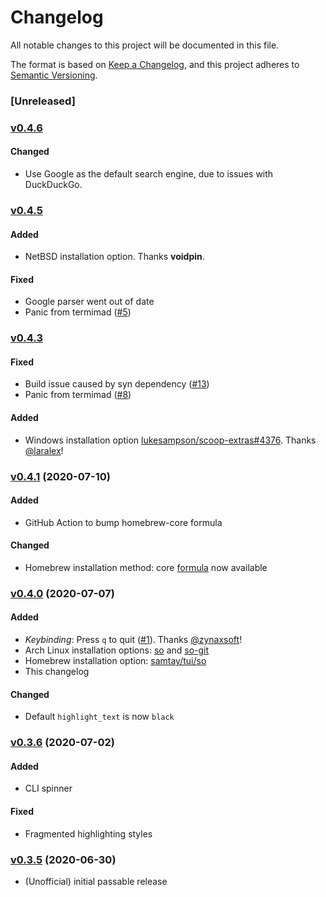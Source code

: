 # Changelog
All notable changes to this project will be documented in this file.

The format is based on [Keep a Changelog](https://keepachangelog.com/en/1.0.0/),
and this project adheres to [Semantic Versioning](https://semver.org/spec/v2.0.0.html).

### [Unreleased]

### [v0.4.6](https://github.com/samtay/so/compare/v0.4.5...v0.4.6)

#### Changed
- Use Google as the default search engine, due to issues with DuckDuckGo.

### [v0.4.5](https://github.com/samtay/so/compare/v0.4.3...v0.4.5)

#### Added
- NetBSD installation option.  Thanks **voidpin**.

#### Fixed
- Google parser went out of date
- Panic from termimad ([#5](https://github.com/samtay/so/issues/5))

### [v0.4.3](https://github.com/samtay/so/compare/v0.4.1...v0.4.3)

#### Fixed
- Build issue caused by syn dependency ([#13](https://github.com/samtay/so/issues/13))
- Panic from termimad ([#8](https://github.com/samtay/so/issues/8))

#### Added
- Windows installation option
  [lukesampson/scoop-extras#4376](https://github.com/lukesampson/scoop-extras/pull/4376).
  Thanks [@laralex](https://github.com/laralex)!

### [v0.4.1](https://github.com/samtay/so/compare/v0.4.0...v0.4.1) (2020-07-10)

#### Added
- GitHub Action to bump homebrew-core formula
#### Changed
- Homebrew installation method: core
  [formula](https://formulae.brew.sh/formula/so) now available

### [v0.4.0](https://github.com/samtay/so/compare/v0.3.6...v0.4.0) (2020-07-07)

#### Added
- *Keybinding*: Press `q` to quit ([#1](https://github.com/samtay/so/pull/1)).
  Thanks [@zynaxsoft](https://github.com/zynaxsoft)!
- Arch Linux installation options: [so](https://aur.archlinux.org/packages/so/)
  and [so-git](https://aur.archlinux.org/packages/so-git/)
- Homebrew installation option: [samtay/tui/so](https://github.com/samtay/homebrew-tui)
- This changelog
#### Changed
- Default `highlight_text` is now `black`

### [v0.3.6](https://github.com/samtay/so/compare/v0.3.5...v0.3.6) (2020-07-02)

#### Added
- CLI spinner
#### Fixed
- Fragmented highlighting styles

### [v0.3.5](https://github.com/samtay/so/compare/030cd70...v0.3.5) (2020-06-30)
- (Unofficial) initial passable release
